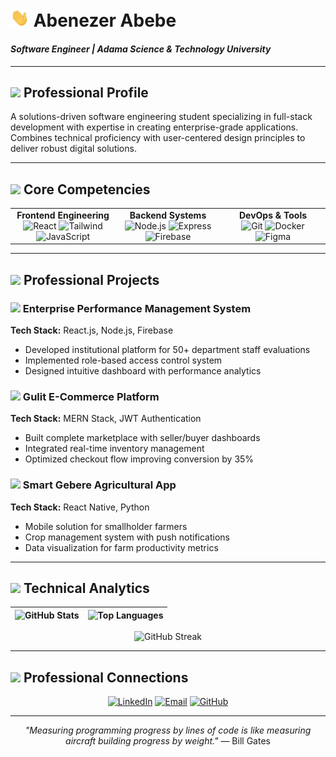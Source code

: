 # <img src="https://raw.githubusercontent.com/ABSphreak/ABSphreak/master/gifs/Hi.gif" width="30px"> Abenezer Abebe 
#### *Software Engineer | Adama Science & Technology University*

---

## <img src="https://media.giphy.com/media/WUlplcMpOCEmTGBtBW/giphy.gif" width="30"> Professional Profile

A solutions-driven software engineering student specializing in full-stack development with expertise in creating enterprise-grade applications. Combines technical proficiency with user-centered design principles to deliver robust digital solutions.

---

## <img src="https://cdn-icons-png.flaticon.com/512/1055/1055687.png" width="25"> Core Competencies

<table>
  <tr>
    <td align="center" width="33%">
      <strong>Frontend Engineering</strong><br>
      <img src="https://cdn.jsdelivr.net/gh/devicons/devicon/icons/react/react-original.svg" width="40" height="40" alt="React" />
      <img src="https://cdn.jsdelivr.net/gh/devicons/devicon/icons/tailwindcss/tailwindcss-plain.svg" width="40" height="40" alt="Tailwind" />
      <img src="https://cdn.jsdelivr.net/gh/devicons/devicon/icons/javascript/javascript-original.svg" width="40" height="40" alt="JavaScript" />
    </td>
    <td align="center" width="33%">
      <strong>Backend Systems</strong><br>
      <img src="https://cdn.jsdelivr.net/gh/devicons/devicon/icons/nodejs/nodejs-original.svg" width="40" height="40" alt="Node.js" />
      <img src="https://cdn.jsdelivr.net/gh/devicons/devicon/icons/express/express-original.svg" width="40" height="40" alt="Express" />
      <img src="https://cdn.jsdelivr.net/gh/devicons/devicon/icons/firebase/firebase-plain.svg" width="40" height="40" alt="Firebase" />
    </td>
    <td align="center" width="33%">
      <strong>DevOps & Tools</strong><br>
      <img src="https://cdn.jsdelivr.net/gh/devicons/devicon/icons/git/git-original.svg" width="40" height="40" alt="Git" />
      <img src="https://cdn.jsdelivr.net/gh/devicons/devicon/icons/docker/docker-original.svg" width="40" height="40" alt="Docker" />
      <img src="https://cdn.jsdelivr.net/gh/devicons/devicon/icons/figma/figma-original.svg" width="40" height="40" alt="Figma" />
    </td>
  </tr>
</table>

---

## <img src="https://cdn-icons-png.flaticon.com/512/993/993791.png" width="25"> Professional Projects

### <img src="https://cdn-icons-png.flaticon.com/512/2942/2942789.png" width="20"> Enterprise Performance Management System  
**Tech Stack:** React.js, Node.js, Firebase  
- Developed institutional platform for 50+ department staff evaluations  
- Implemented role-based access control system  
- Designed intuitive dashboard with performance analytics  

### <img src="https://cdn-icons-png.flaticon.com/512/1570/1570887.png" width="20"> Gulit E-Commerce Platform  
**Tech Stack:** MERN Stack, JWT Authentication  
- Built complete marketplace with seller/buyer dashboards  
- Integrated real-time inventory management  
- Optimized checkout flow improving conversion by 35%  

### <img src="https://cdn-icons-png.flaticon.com/512/619/619032.png" width="20"> Smart Gebere Agricultural App  
**Tech Stack:** React Native, Python  
- Mobile solution for smallholder farmers  
- Crop management system with push notifications  
- Data visualization for farm productivity metrics  

---

## <img src="https://cdn-icons-png.flaticon.com/512/3132/3132693.png" width="25"> Technical Analytics

<div align="center">

| <img src="https://github-readme-stats.vercel.app/api?username=Archon-3&show_icons=true&theme=algolia&hide_border=true&count_private=true" alt="GitHub Stats" /> | <img src="https://github-readme-stats.vercel.app/api/top-langs/?username=Archon-3&layout=compact&theme=algolia&hide_border=true" alt="Top Languages" /> |
| ------------- | ------------- |

![GitHub Streak](https://streak-stats.demolab.com?user=Archon-3&theme=algolia&hide_border=true&background=0D1117)

</div>

---

## <img src="https://cdn-icons-png.flaticon.com/512/3059/3059518.png" width="25"> Professional Connections

<div align="center">
  
[<img src="https://img.icons8.com/color/48/000000/linkedin.png" width="40" alt="LinkedIn"/>](https://linkedin.com/in/abenezer-abebe-0b592a358)
[<img src="https://img.icons8.com/fluency/48/000000/gmail.png" width="40" alt="Email"/>](mailto:your@email.com)
[<img src="https://img.icons8.com/color/48/000000/github--v1.png" width="40" alt="GitHub"/>](https://github.com/Archon-3)

</div>

---

<p align="center">
  <em>"Measuring programming progress by lines of code is like measuring aircraft building progress by weight."</em> — Bill Gates
</p>
